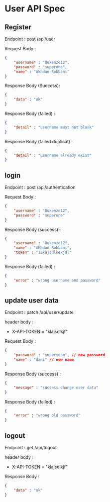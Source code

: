 # User API Spec

## Register
Endpoint : post /api/user

Request Body :
```json
{
    "username" : "Oukenze12",
    "password" : "superone",
    "name" : "Akhdan Robbani"
}
```

Response Body (Success): 
```json
{
    "data" : "ok"
}
```

Response Body (failed) : 
```json 
{
    "detail" : "username must not blank"
}
```

Response Body (failed duplicat) : 
```json 
{
    "detail" : "username already exist"
}
```

## login
Endpoint : post /api/authentication

Request Body : 

```json
{
    "username" : "Oukenze12",
    "password" : "superone"
}
```

Response Body (success) : 
```json
{
    "username" : "Oukenze12", 
    "name" : "AKhdan Robbani", 
    "token" : "12kajsdlkekjdl"
}
```


Response Body (failed) :
```json
{
    "error" : "wrong username and password"
}
```

## update user data 
Endpoint : patch /api/user/update

header body :
- X-API-TOKEN = "klajsdlkjf"

Request Body : 
```json
{
    "password" : "supersepo", // new password
    "name" : "dani" // new name
}
```

Response Body (success) :
```json
{
    "message" : "success change user data"
}
```

Response Body (failed) : 
```json 
{
    "error" : "wrong old password"
}
```

## logout
Endpoint : get /api/logout

header body :
- X-API-TOKEN = "klajsdlkjf"

Response Body : 
```json
{
    "data" : "ok"
}
```
